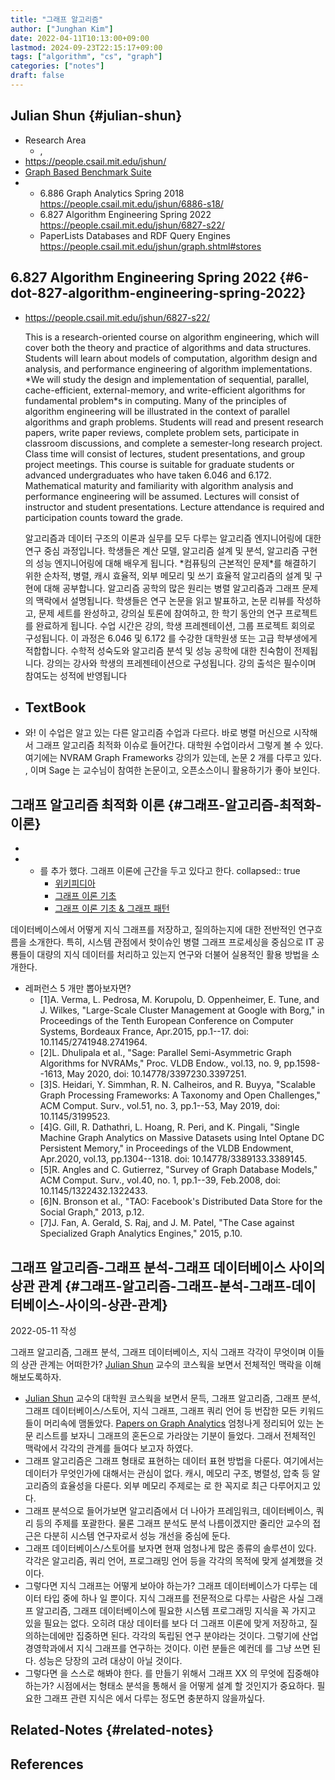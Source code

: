 ```yaml
---
title: "그래프 알고리즘"
author: ["Junghan Kim"]
date: 2022-04-11T10:13:00+09:00
lastmod: 2024-09-23T22:15:17+09:00
tags: ["algorithm", "cs", "graph"]
categories: ["notes"]
draft: false
---
```


## Julian Shun {#julian-shun}



-   Research Area
    -   ,
-   <https://people.csail.mit.edu/jshun/>
-   [Graph Based Benchmark Suite](https://paralg.github.io/gbbs/)
-   -   6.886 Graph Analytics Spring 2018 <https://people.csail.mit.edu/jshun/6886-s18/>
    -   6.827 Algorithm Engineering Spring 2022 <https://people.csail.mit.edu/jshun/6827-s22/>
    -   PaperLists Databases and RDF Query Engines <https://people.csail.mit.edu/jshun/graph.shtml#stores>


## 6.827 Algorithm Engineering Spring 2022 {#6-dot-827-algorithm-engineering-spring-2022}

-   <https://people.csail.mit.edu/jshun/6827-s22/>

    This is a research-oriented course on algorithm engineering, which will cover both the theory and practice of algorithms and data structures. Students will learn about models of computation, algorithm design and analysis, and performance engineering of algorithm implementations. \*We will study the design and implementation of sequential, parallel, cache-efficient, external-memory, and write-efficient algorithms for fundamental problem\*s in computing. Many of the principles of algorithm engineering will be illustrated in the context of parallel algorithms and graph problems. Students will read and present research papers, write paper reviews, complete problem sets, participate in classroom discussions, and complete a semester-long research project. Class time will consist of lectures, student presentations, and group project meetings. This course is suitable for graduate students or advanced undergraduates who have taken 6.046 and 6.172. Mathematical maturity and familiarity with algorithm analysis and performance engineering will be assumed. Lectures will consist of instructor and student presentations. Lecture attendance is required and participation counts toward the grade.

    알고리즘과 데이터 구조의 이론과 실무를 모두 다루는 알고리즘 엔지니어링에 대한 연구 중심 과정입니다. 학생들은 계산 모델, 알고리즘 설계 및 분석, 알고리즘 구현의 성능 엔지니어링에 대해 배우게 됩니다. \*컴퓨팅의 근본적인 문제\*를 해결하기 위한 순차적, 병렬, 캐시 효율적, 외부 메모리 및 쓰기 효율적 알고리즘의 설계 및 구현에 대해 공부합니다. 알고리즘 공학의 많은 원리는 병렬 알고리즘과 그래프 문제의 맥락에서 설명됩니다. 학생들은 연구 논문을 읽고 발표하고, 논문 리뷰를 작성하고, 문제 세트를 완성하고, 강의실 토론에 참여하고, 한 학기 동안의 연구 프로젝트를 완료하게 됩니다. 수업 시간은 강의, 학생 프레젠테이션, 그룹 프로젝트 회의로 구성됩니다. 이 과정은 6.046 및 6.172 를 수강한 대학원생 또는 고급 학부생에게 적합합니다. 수학적 성숙도와 알고리즘 분석 및 성능 공학에 대한 친숙함이 전제됩니다. 강의는 강사와 학생의 프레젠테이션으로 구성됩니다. 강의 출석은 필수이며 참여도는 성적에 반영됩니다

-   TextBook
    -
-   와! 이 수업은 알고 있는 다른 알고리즘 수업과 다르다. 바로 병렬 머신으로 시작해서 그래프 알고리즘 최적화 이슈로 들어간다. 대학원 수업이라서 그렇게 볼 수 있다. 여기에는 NVRAM Graph Frameworks 강의가 있는데, 논문 2 개를 다루고 있다. , 이며 Sage 는 교수님이 참여한 논문이고, 오픈소스이니 활용하기가 좋아 보인다.


## 그래프 알고리즘 최적화 이론 {#그래프-알고리즘-최적화-이론}

-
-   -   를 추가 했다. 그래프 이론에 근간을 두고 있다고 한다. collapsed:: true
        -   [위키피디아](https://en.wikipedia.org/wiki/Graph_theory)
        -   [그래프 이론 기초](https://datascienceschool.net/03%20machine%20learning/17.01%20%EA%B7%B8%EB%9E%98%ED%94%84%20%EC%9D%B4%EB%A1%A0%20%EA%B8%B0%EC%B4%88.html)
        -   [그래프 이론 기초 &amp; 그래프 패턴](https://velog.io/@babydeveloper/%EA%B7%B8%EB%9E%98%ED%94%84-%EC%9D%B4%EB%A1%A0-%EA%B8%B0%EC%B4%88-%EA%B7%B8%EB%9E%98%ED%94%84-%ED%8C%A8%ED%84%B4)

데이터베이스에서 어떻게 지식 그래프를 저장하고, 질의하는지에 대한 전반적인 연구흐름을 소개한다. 특히, 시스템 관점에서 핫이슈인 병렬 그래프 프로세싱을 중심으로 IT 공룡들이 대량의 지식 데이터를 처리하고 있는지 연구와 더불어 실용적인 활용 방법을 소개한다.

-   레퍼런스 5 개만 뽑아보자면?
    -   [1]A. Verma, L. Pedrosa, M. Korupolu, D. Oppenheimer, E. Tune, and J. Wilkes, "Large-Scale Cluster Management at Google with Borg," in Proceedings of the Tenth European Conference on Computer Systems, Bordeaux France, Apr.2015, pp.1--17. doi: 10.1145/2741948.2741964.
    -   [2]L. Dhulipala et al., "Sage: Parallel Semi-Asymmetric Graph Algorithms for NVRAMs," Proc. VLDB Endow., vol.13, no. 9, pp.1598--1613, May 2020, doi: 10.14778/3397230.3397251.
    -   [3]S. Heidari, Y. Simmhan, R. N. Calheiros, and R. Buyya, "Scalable Graph Processing Frameworks: A Taxonomy and Open Challenges," ACM Comput. Surv., vol.51, no. 3, pp.1--53, May 2019, doi: 10.1145/3199523.
    -   [4]G. Gill, R. Dathathri, L. Hoang, R. Peri, and K. Pingali, "Single Machine Graph Analytics on Massive Datasets using Intel Optane DC Persistent Memory," in Proceedings of the VLDB Endowment, Apr.2020, vol.13, pp.1304--1318. doi: 10.14778/3389133.3389145.
    -   [5]R. Angles and C. Gutierrez, "Survey of Graph Database Models," ACM Comput. Surv., vol.40, no. 1, pp.1--39, Feb.2008, doi: 10.1145/1322432.1322433.
    -   [6]N. Bronson et al., "TAO: Facebook's Distributed Data Store for the Social Graph," 2013, p.12.
    -   [7]J. Fan, A. Gerald, S. Raj, and J. M. Patel, "The Case against Specialized Graph Analytics Engines," 2015, p.10.


## 그래프 알고리즘-그래프 분석-그래프 데이터베이스 사이의 상관 관계 {#그래프-알고리즘-그래프-분석-그래프-데이터베이스-사이의-상관-관계}

2022-05-11 작성

그래프 알고리즘, 그래프 분석, 그래프 데이터베이스, 지식 그래프 각각이 무엇이며 이들의 상관 관계는 어떠한가? [Julian Shun](#julian-shun) 교수의 코스웍을 보면서 전체적인 맥락을 이해해보도록하자.

-   [Julian Shun](#julian-shun) 교수의 대학원 코스웍을 보면서 문득, 그래프 알고리즘, 그래프 분석, 그래프 데이터베이스/스토어, 지식 그래프, 그래프 쿼리 언어 등 번잡한 모든 키워드들이 머리속에 맴돌았다. [Papers on Graph Analytics](https://people.csail.mit.edu/jshun/graph.shtml#stores) 엄청나게 정리되어 있는 논문 리스트를 보자니 그래프의 혼돈으로 가라앉는 기분이 들었다. 그래서 전체적인 맥락에서 각각의 관계를 들여다 보고자 하였다.
-   그래프 알고리즘은 그래프 형태로 표현하는 데이터 표현 방법을 다룬다. 여기에서는 데이터가 무엇인가에 대해서는 관심이 없다. 캐시, 메모리 구조, 병렬성, 압축 등 알고리즘의 효율성을 다룬다. 외부 메모리 주제로는 로 한 꼭지로 최근 다루어지고 있다.
-   그래프 분석으로 들어가보면 알고리즘에서 더 나아가 프레임워크, 데이터베이스, 쿼리 등의 주제를 포괄한다. 물론 그래프 분석도 분석 나름이겠지만 줄리안 교수의 접근은 다분히 시스템 연구자로서 성능 개선을 중심에 둔다.
-   그래프 데이터베이스/스토어를 보자면 현재 엄청나게 많은 종류의 솔루션이 있다. 각각은 알고리즘, 쿼리 언어, 프로그래밍 언어 등을 각각의 목적에 맞게 설계했을 것이다.
-   그렇다면 지식 그래프는 어떻게 보아야 하는가? 그래프 데이터베이스가 다루는 데이터 타입 중에 하나 일 뿐이다. 지식 그래프를 전문적으로 다루는 사람은 사실 그래프 알고리즘, 그래프 데이터베이스에 필요한 시스템 프로그래밍 지식을 꼭 가지고 있을 필요는 없다. 오히려 대상 데이터를 보다 더 그래프 이론에 맞게 저장하고, 질의하는데에만 집중하면 된다. 각각의 독립된 연구 분야라는 것이다. 그렇기에 산업경영학과에서 지식 그래프를 연구하는 것이다. 이런 분들은 예컨데 를 그냥 쓰면 된다. 성능은 당장의 고려 대상이 아닐 것이다.
-   그렇다면 을 스스로 해봐야 한다. 를 만들기 위해서 그래프 XX 의 무엇에 집중해야 하는가? 시점에서는 형태소 분석을 통해서 을 어떻게 설계 할 것인지가 중요하다. 필요한 그래프 관련 지식은 에서 다루는 정도면 충분하지 않을까싶다.


## Related-Notes {#related-notes}

## References

<style>.csl-entry{text-indent: -1.5em; margin-left: 1.5em;}</style><div class="csl-bib-body">
</div>
